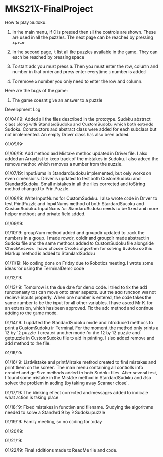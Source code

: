 # MKS21X-FinalProject

How to play Sudoku:

1. In the main menu, if C is pressed then all the controls are shown. These are used in all the puzzles. The next page can be reached by pressing space

2. In the second page, it list all the puzzles available in the game. They can each be reached by pressing space

3. To start add you must press a. Then you must enter the row, column and number in that order and press enter everytime a number is added

4. To remove a number you only need to enter the row and column.

Here are the bugs of the game:

1. The game doesnt give an answer to a puzzle

Development Log

01/04/19: Added all the files described in the prototype. Sudoku abstract class along with StandardSudoku and CustomSudoku which both 
extends Sudoku. Constructors and abstract class were added for each subclass but not implemented. An empty Driver class has also been added.

01/05/19:

01/06/19: Add method and Mistake method updated in Driver file. I also added an ArrayList to keep track of the mistakes in Sudoku. I also added the remove method which removes a number from the puzzle.

01/07/19: InputNums in StandardSudoku implemented, but only works on even dimensions. Driver is updated to test both CustomSudoku and StandardSudoku. Small mistakes in all the files corrected and toString method changed to PrintPuzzle.

01/08/19: Write InputNums for CustomSudoku. I also wrote code in Driver to test PrintPuzzle and InputNums method of both StandardSudoku and CustomSudoku. InputNums for StandardSudoku needs to be fixed and more helper methods and private field added.

01/09/19:

01/10/19: groupNum method added and groupdir updated to track the numbers in a group. I made rowdir, coldir and groupdir made abstract in Sudoku file and the same methods added to CustomSudoku file alongside CheckAnswer. I have chosen Crooks algorithm for solving Sudoku so this Markup method is added to StandardSudoku

01/11/19: No coding done on Friday due to Robotics meeting. I wrote some ideas for using the TerminalDemo code 

01/12/19:

01/13/19: Tomorrow is the due date for demo code. I tried to fix the add functionality to I can move onto other aspects. But the add function will not recieve inputs properly. When one number is entered, the code takes the same number to be the input for all other variables. I have asked Mr K. for an extension, which has been approved. Fix the add method and continue adding to the game mode.

01/14/19: I updated the StandardSudoku mode and introduced methods to print a CustomSudoku in Terminal. For the moment, the method only prints a 12 by 12 puzzle. I created another mode for the 12 by 12 puzzle and getpuzzle in CustomSudoku file to aid in printing. I also added remove and add method to the file. 

01/15/19:

01/16/19: ListMistake and printMistake method created to find mistakes and print them on the screen. The main menu containing all controlls info created and getSize methods added to both Sudoku files. After several test, I found some mistake in the Mistake method in StandardSudoku and also solved the problem in adding (by taking away Scanner close). 

01/17/19: The blinking effect corrected and messages added to indicate what action is taking place

01/18:19: Fixed mistakes in function and filename. Studying the algorithms needed to solve a Standard 9 by 9 Sudoku puzzle

01/19/19: Family meeting, so no coding for today

01/20/19:

01/21/19:

01/22/19: Final additions made to ReadMe file and code.




